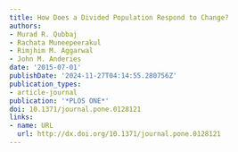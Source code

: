 ```yaml
---
title: How Does a Divided Population Respond to Change?
authors:
- Murad R. Qubbaj
- Rachata Muneepeerakul
- Rimjhim M. Aggarwal
- John M. Anderies
date: '2015-07-01'
publishDate: '2024-11-27T04:14:55.280756Z'
publication_types:
- article-journal
publication: '*PLOS ONE*'
doi: 10.1371/journal.pone.0128121
links:
- name: URL
  url: http://dx.doi.org/10.1371/journal.pone.0128121
---
```

